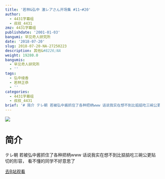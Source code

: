 ```yaml
---
title: '若林&弘中 激レアさん开场集 #11~#20'
author:
  - 4431字幕组
  - 叔叔_4431
zmz: 4431字幕组
publishdate: '2001-01-03'
bangumi: 罕见奇人研究所
date: '2018-07-20'
slug: 2018-07-20-NA-27250223
description: 其他&#8226;NA
weight: 19280.0
bangumis:
  - 罕见奇人研究所
  - ''
tags:
  - 弘中绫香
  - 若林正恭
  - ''
categories:
  - 4431字幕组
  - 叔叔_4431
brief: '# 简介 テレ朝 若被弘中酱抓住了各种把柄www 话说我实在想不到比掂掂吃三碗公更贴切的形容， 看不懂的同学不好意思了'
---
```

![](https://i.imgur.com/g55n5eT.jpg)
# 简介  
テレ朝
若被弘中酱抓住了各种把柄www
话说我实在想不到比掂掂吃三碗公更贴切的形容，
看不懂的同学不好意思了  

[去B站观看](https://www.bilibili.com/video/av27250223/)
 
